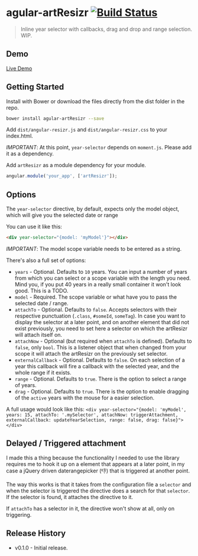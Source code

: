 # agular-artResizr [![Build Status](https://travis-ci.org/arthurianx/angular-resizr.png?branch=master)](https://travis-ci.org/arthurianx/angular-resizr)

> Inline year selector with callbacks, drag and drop and range selection. WIP.

## Demo

[Live Demo](http://arthurianx.github.io/angular-resizr/demo)

## Getting Started

Install with Bower or download the files directly from the dist folder in the repo.

```bash
bower install agular-artResizr --save
```

Add `dist/angular-resizr.js` and `dist/angular-resizr.css` to your index.html.

*IMPORTANT*: At this point, `year-selector` depends on `moment.js`. Please add it as a dependency.

Add `artResizr` as a module dependency for your module.

```js
angular.module('your_app', ['artResizr']);
```

## Options

The `year-selector` directive, by default, expects only the model object, which will give you the selected date or range

You can use it like this:

```html
<div year-selector="{model: 'myModel'}"></div>
```
*IMPORTANT*: The model scope variable needs to be entered as a string.

There's also a full set of options:

* `years` - Optional.  Defaults to `10` years. You can input a number of years from which you can select or a scope variable with the length you need. Mind you, if you put 40 years in a really small container it won't look good. This is a TODO.
* `model` - Required.  The scope variable or what have you to pass the selected date / range.
* `attachTo` - Optional.  Defaults to `false`. Accepts selectors with their respective punctuation (`.class`, `#someId`, `someTag`). In case you want to display the selector at a later point, and on another element that did not exist previously, you need to set here a selector on which the artResizr will attach itself on.
* `attachNow` - Optional (but required when `attachTo` is defined). Defaults to `false`, only `bool`. This is a listener object that when changed from your scope it will attach the artResizr on the previously set selector.
* `externalCallback` - Optional. Defaults to `false`. On each selection of a year this callback will fire a callback with the selected year, and the whole range if it exists.
* `range` - Optional. Defaults to `true`. There is the option to select a range of years.
* `drag` - Optional. Defaults to `true`. There is the option to enable dragging of the `active` years with the mouse for a easier selection.

A full usage would look like this: `<div year-selector="{model: 'myModel', years: 15, attachTo: '.mySelector', attachNow: triggerAttachment, externalCallback: updateYearSelection, range: false, drag: false}"></div>`


## Delayed / Triggered attachment

I made this a thing because the functionality I needed to use the library requires me to hook it up on a element that appears at a later point, in my case a jQuery driven daterangepicker (:-1:) that is triggered at another point.

The way this works is that it takes from the configuration file a `selector` and when the selector is triggered the directive does a search for that `selector`. If the selector is found, it attaches the directive to it.

If `attachTo` has a selector in it, the directive won't show at all, only on triggering.



## Release History
 * v0.1.0 - Initial release.
